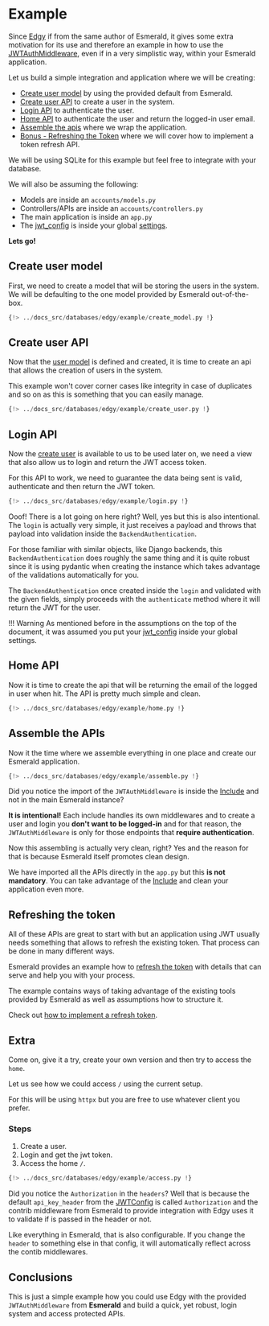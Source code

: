 # Example

Since [Edgy](https://edgy.tarsild.io) if from the same author of Esmerald, it gives some
extra motivation for its use and therefore an example in how to use the
[JWTAuthMiddleware](./middleware.md), even if in a very simplistic way, within your Esmerald application.


Let us build a simple integration and application where we will be creating:

- [Create user model](#create-user-model) by using the provided default from Esmerald.
- [Create user API](#create-user-api) to create a user in the system.
- [Login API](#login-api) to authenticate the user.
- [Home API](#home-api) to authenticate the user and return the logged-in user email.
- [Assemble the apis](#assemble-the-apis) where we wrap the application.
- [Bonus - Refreshing the Token](#refreshing-the-token) where we will cover how to implement a token refresh API.

We will be using SQLite for this example but feel free to integrate with your database.

We will also be assuming the following:

- Models are inside an `accounts/models.py`
- Controllers/APIs are inside an `accounts/controllers.py`
- The main application is inside an `app.py`
- The [jwt_config](../../configurations/jwt.md#jwtconfig-and-application-settings)
is inside your global [settings](../../application/settings.md).

**Lets go!**

## Create user model

First, we need to create a model that will be storing the users in the system. We will be
defaulting to the one model provided by Esmerald out-of-the-box.

```python title="accounts/models.py"
{!> ../docs_src/databases/edgy/example/create_model.py !}
```

## Create user API

Now that the [user model](#create-user-model) is defined and created, it is time to create an api
that allows the creation of users in the system.

This example won't cover corner cases like integrity in case of duplicates and so on as this is
something that you can easily manage.

```python title="accounts/controllers.py"
{!> ../docs_src/databases/edgy/example/create_user.py !}
```

## Login API

Now the [create user](#create-user-api) is available to us to be used later on, we need a view
that also allow us to login and return the JWT access token.

For this API to work, we need to guarantee the data being sent is valid, authenticate and then
return the JWT token.

```python title="accounts/controllers.py"
{!> ../docs_src/databases/edgy/example/login.py !}
```

Ooof! There is a lot going on here right? Well, yes but this is also intentional. The `login`
is actually very simple, it just receives a payload and throws that payload into validation
inside the `BackendAuthentication`.

For those familiar with similar objects, like Django backends, this `BackendAuthentication` does
roughly the same thing and it is quite robust since it is using pydantic when creating the instance
which takes advantage of the validations automatically for you.

The `BackendAuthentication` once created inside the `login` and validated with the given fields,
simply proceeds with the `authenticate` method where it will return the JWT for the user.

!!! Warning
    As mentioned before in the assumptions on the top of the document, it was assumed you put your
    [jwt_config](../../configurations/jwt.md#jwtconfig-and-application-settings) inside your global settings.

## Home API

Now it is time to create the api that will be returning the email of the logged in user when hit.
The API is pretty much simple and clean.

```python title="accounts/controllers.py"
{!> ../docs_src/databases/edgy/example/home.py !}
```

## Assemble the APIs

Now it the time where we assemble everything in one place and create our Esmerald application.

```python title="app.py"
{!> ../docs_src/databases/edgy/example/assemble.py !}
```

Did you notice the import of the `JWTAuthMiddleware` is inside the
[Include](../../routing/routes.md#include) and not in the main Esmerald instance?

**It is intentional!** Each include handles its own middlewares and to create a user and login
you **don't want to be logged-in** and for that reason, the `JWTAuthMiddleware` is only for those
endpoints that **require authentication**.

Now this assembling is actually very clean, right? Yes and the reason for that is because Esmerald
itself promotes clean design.

We have imported all the APIs directly in the `app.py` but this **is not mandatory**. You can
take advantage of the [Include](../../routing/routes.md#include) and clean your application
even more.

## Refreshing the token

All of these APIs are great to start with but an application using JWT usually needs something
that allows to refresh the existing token. That process can be done in many different ways.

Esmerald provides an example how to [refresh the token](../../configurations/jwt.md#the-claims) with
details that can serve and help you with your process.

The example contains ways of taking advantage of the existing tools provided by Esmerald as well
as assumptions how to structure it.

Check out [how to implement a refresh token](../../configurations/jwt.md#the-claims).

## Extra

Come on, give it a try, create your own version and then try to access the `home`.

Let us see how we could access `/` using the current setup.

For this will be using `httpx` but you are free to use whatever client you prefer.

### Steps

1. Create a user.
2. Login and get the jwt token.
3. Access the home `/`.

```python
{!> ../docs_src/databases/edgy/example/access.py !}
```

Did you notice the `Authorization` in the `headers`? Well that is because the default `api_key_header`
from the [JWTConfig](../../configurations/jwt.md#parameters) is called `Authorization` and the
contrib middleware from Esmerald to provide integration with Edgy uses it to validate if is passed
in the header or not.

Like everything in Esmerald, that is also configurable. If you change the `header` to something else
in that config, it will automatically reflect across the contib middlewares.

## Conclusions

This is just a simple example how you could use Edgy with the provided `JWTAuthMiddleware`
from **Esmerald** and build a quick, yet robust, login system and access protected APIs.
